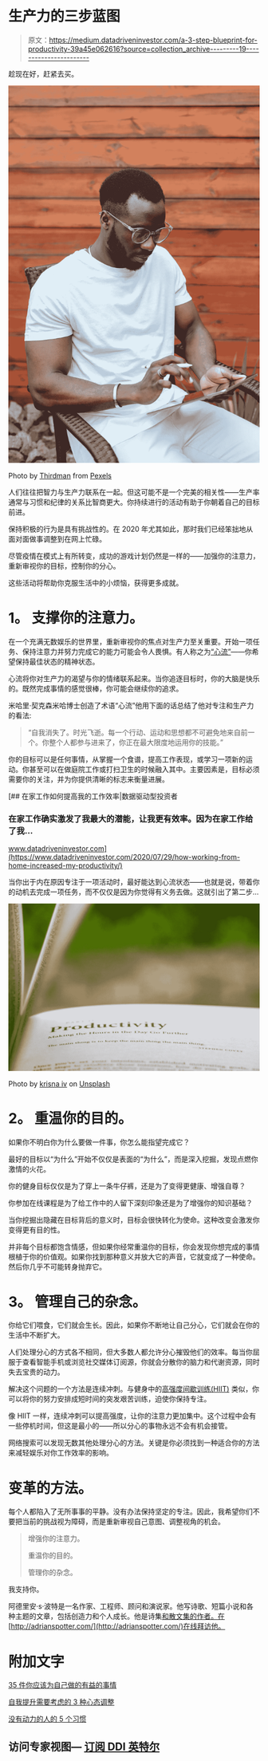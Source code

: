 # 生产力的三步蓝图

> 原文：<https://medium.datadriveninvestor.com/a-3-step-blueprint-for-productivity-39a45e062616?source=collection_archive---------19----------------------->

趁现在好，赶紧去买。

![](img/862f0b9d0b6058c6e9eb8dbdf996c781.png)

Photo by [Thirdman](https://www.pexels.com/@thirdman?utm_content=attributionCopyText&utm_medium=referral&utm_source=pexels) from [Pexels](https://www.pexels.com/photo/man-in-white-crew-neck-t-shirt-wearing-black-framed-eyeglasses-5318488/?utm_content=attributionCopyText&utm_medium=referral&utm_source=pexels)

人们往往把智力与生产力联系在一起。但这可能不是一个完美的相关性——生产率通常与习惯和纪律的关系比智商更大。你持续进行的活动有助于你朝着自己的目标前进。

保持积极的行为是具有挑战性的。在 2020 年尤其如此，那时我们已经笨拙地从面对面做事调整到在网上忙碌。

尽管疫情在模式上有所转变，成功的游戏计划仍然是一样的——加强你的注意力，重新审视你的目标，控制你的分心。

这些活动将帮助你克服生活中的小烦恼，获得更多成就。

# **1。** **支撑你的注意力。**

在一个充满无数娱乐的世界里，重新审视你的焦点对生产力至关重要。开始一项任务、保持注意力并努力完成它的能力可能会令人畏惧。有人称之为[“心流”](https://www.amazon.co.uk/gp/product/0061339202/ref=as_li_qf_asin_il_tl?ie=UTF8&tag=nesslabs-21&creative=6738&linkCode=as2&creativeASIN=0061339202&linkId=0c2a94c7d890744e1af1c4ec10a68fb7)——你希望保持最佳状态的精神状态。

心流将你对生产力的渴望与你的情绪联系起来。当你追逐目标时，你的大脑是快乐的。既然完成事情的感觉很棒，你可能会继续你的追求。

米哈里·契克森米哈博士创造了术语“心流”他用下面的话总结了他对专注和生产力的看法:

> “自我消失了。时光飞逝。每一个行动、运动和思想都不可避免地来自前一个。你整个人都参与进来了，你正在最大限度地运用你的技能。”

你的目标可以是任何事情，从掌握一个食谱，提高工作表现，或学习一项新的运动。你甚至可以在做庭院工作或打扫卫生的时候融入其中。主要因素是，目标必须需要你的关注，并为你提供清晰的标志来衡量进展。

[](https://www.datadriveninvestor.com/2020/07/29/how-working-from-home-increased-my-productivity/) [## 在家工作如何提高我的工作效率|数据驱动型投资者

### 在家工作确实激发了我最大的潜能，让我更有效率。因为在家工作给了我…

www.datadriveninvestor.com](https://www.datadriveninvestor.com/2020/07/29/how-working-from-home-increased-my-productivity/) 

当你出于内在原因专注于一项活动时，最好能达到心流状态——也就是说，带着你的动机去完成一项任务，而不仅仅是因为你觉得有义务去做。这就引出了第二步…

![](img/15f3f356f975bb880a9f9579ed2cab29.png)

Photo by [krisna iv](https://unsplash.com/@finesite?utm_source=unsplash&utm_medium=referral&utm_content=creditCopyText) on [Unsplash](https://unsplash.com/s/photos/productivity?utm_source=unsplash&utm_medium=referral&utm_content=creditCopyText)

# **2。** **重温你的目的。**

如果你不明白你为什么要做一件事，你怎么能指望完成它？

最好的目标以“为什么”开始不仅仅是表面的“为什么”，而是深入挖掘，发现点燃你激情的火花。

你的健身目标仅仅是为了穿上一条牛仔裤，还是为了变得更健康、增强自尊？

你参加在线课程是为了给工作中的人留下深刻印象还是为了增强你的知识基础？

当你挖掘出隐藏在目标背后的意义时，目标会很快转化为使命。这种改变会激发你变得更有目的性。

并非每个目标都饱含情感，但如果你经常重温你的目标，你会发现你想完成的事情根植于你的价值观。如果你找到那种意义并放大它的声音，它就变成了一种使命。然后你几乎不可能转身抛弃它。

# **3。** **管理自己的杂念。**

你给它们喂食，它们就会生长。因此，如果你不断地让自己分心，它们就会在你的生活中不断扩大。

人们处理分心的方式各不相同，但大多数人都允许分心摧毁他们的效率。每当你屈服于查看智能手机或浏览社交媒体订阅源，你就会分散你的脑力和代谢资源，同时失去宝贵的动力。

解决这个问题的一个方法是连续冲刺。与健身中的[高强度间歇训练(HIIT)](https://www.webmd.com/fitness-exercise/a-z/high-intensity-interval-training-hiit) 类似，你可以将你的努力安排成短时间的突发艰苦训练，迫使你保持专注。

像 HIIT 一样，连续冲刺可以提高强度，让你的注意力更加集中。这个过程中会有一些停机时间，但这是最小的——所以分心的事物永远不会有机会接管。

网络搜索可以发现无数其他处理分心的方法。关键是你必须找到一种适合你的方法来减轻娱乐对你工作效率的影响。

# **变革的方法。**

每个人都陷入了无所事事的平静。没有办法保持坚定的专注。因此，我希望你们不要把当前的挑战视为障碍，而是重新审视自己意图、调整视角的机会。

> 增强你的注意力。
> 
> 重温你的目的。
> 
> 管理你的杂念。

我支持你。

阿德里安·s·波特是一名作家、工程师、顾问和演说家。他写诗歌、短篇小说和各种主题的文章，包括创造力和个人成长。他是诗集[和散文集](https://www.amazon.com/Everything-Wrong-Feels-Adrian-Potter/dp/109519061X/ref=sr_1_4?qid=1560264651&refinements=p_27%3AAdrian+S.+Potter&s=books&sr=1-4&text=Adrian+S.+Potter)[的作者。在](https://e2857002-6118-41be-9746-64261e36cacb.filesusr.com/ugd/21d2c2_03522f10c7c84340a05a8d03a97e1642.pdf)[http://adrianspotter.com/](http://adrianspotter.com/)在线拜访他。

# **附加文字**

[35 件你应该为自己做的有益的事情](https://medium.com/datadriveninvestor/35-beneficial-things-you-should-do-for-yourself-7824dda0c44?source=friends_link&sk=6057dbef7e93b86538a11dc3a146a706)

[自我提升需要考虑的 3 种心态调整](https://medium.com/the-innovation/3-mindset-adjustments-to-consider-for-self-improvement-beb3dd0783a6?source=friends_link&sk=9979440e940fb531d8a61383ebdb58b8)

[没有动力的人的 5 个习惯](https://medium.com/an-idea/5-habits-of-unmotivated-people-dea1468d4768?source=friends_link&sk=3886eb72b7205ac5f1045e66808c6620)

## 访问专家视图— [订阅 DDI 英特尔](https://datadriveninvestor.com/ddi-intel)